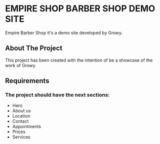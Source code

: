 # EMPIRE SHOP BARBER SHOP DEMO SITE

Empire Barber Shop it's a demo site developed by Growy.

## About The Project
This project has been created with the intention of be a showcase of the work of Growy.

## Requirements
### The project should have the next sections:
- Hero 
- About us
- Location
- Contact
- Appointments
- Prices
- Services

